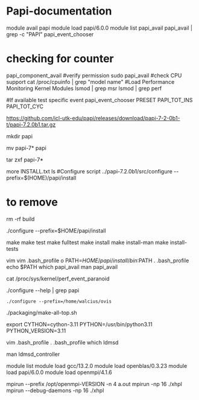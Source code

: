 # Papi-documentation

module avail papi
module load papi/6.0.0
module list
papi_avail
papi_avail | grep -c "PAPI"
papi_event_chooser

# checking for counter
papi_component_avail
#verify permission
sudo papi_avail
#check CPU support
cat /proc/cpuinfo | grep "model name"
#Load Performance Monitoring Kernel Modules
lsmod | grep msr
lsmod | grep perf

#If available test specific event
papi_event_chooser PRESET PAPI_TOT_INS PAPI_TOT_CYC

https://github.com/icl-utk-edu/papi/releases/download/papi-7-2-0b1-t/papi-7.2.0b1.tar.gz
 
mkdir papi
 
mv papi-7* papi
 
tar zxf papi-7*
 
more INSTALL.txt
 ls
#Configure script
 ../papi-7.2.0b1/src/configure --prefix=$(HOME)/papi/install
 
# to remove
 rm -rf build 
 
  ./configure --prefix=$HOME/papi/install

  make
  make test
  make fulltest
  make install
  make install-man
  make install-tests

  vim
  vim .bash_profile
  o
  PATH=$HOME/papi/install/bin:$PATH
  . .bash_profile 
  echo $PATH
  which papi_avail
  man papi_avail
  
  cat /proc/sys/kernel/perf_event_paranoid

  ./configure --help | grep papi

    ./configure --prefix=/home/walcius/ovis


   ./packaging/make-all-top.sh

   export CYTHON=cython-3.11 PYTHON=/usr/bin/python3.11 PYTHON_VERSION=3.11


   vim .bash_profile
   . .bash_profile
   which ldmsd
 
  man ldmsd_controller

 module list
module load gcc/13.2.0
module load openblas/0.3.23
module load papi/6.0.0
module load openmpi/4.1.6

mpirun --prefix /opt/openmpi-VERSION -n 4 a.out
mpirun -np 16 ./xhpl
mpirun --debug-daemons -np 16 ./xhpl
